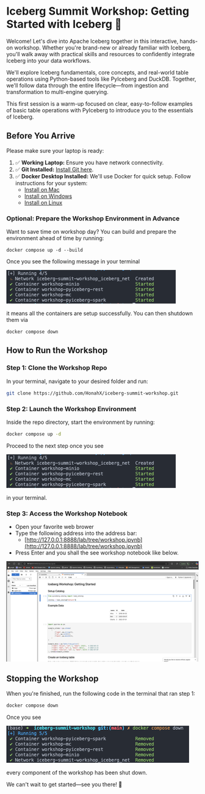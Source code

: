 # Iceberg Summit Workshop: Getting Started with Iceberg 🚀

Welcome! Let's dive into Apache Iceberg together in this interactive, hands-on workshop. Whether you're brand-new or already familiar with Iceberg, you'll walk away with practical skills and resources to confidently integrate Iceberg into your data workflows.

We'll explore Iceberg fundamentals, core concepts, and real-world table operations using Python-based tools like PyIceberg and DuckDB. Together, we'll follow data through the entire lifecycle—from ingestion and transformation to multi-engine querying.

This first session is a warm-up focused on clear, easy-to-follow examples of basic table operations with PyIceberg to introduce you to the essentials of Iceberg.

## Before You Arrive
Please make sure your laptop is ready:

1. ✅ **Working Laptop:** Ensure you have network connectivity.
2. ✅ **Git Installed:** [Install Git here](https://git-scm.com/downloads).
3. ✅ **Docker Desktop Installed:** We'll use Docker for quick setup. Follow instructions for your system:
   - [Install on Mac](https://docs.docker.com/desktop/setup/install/mac-install/)
   - [Install on Windows](https://docs.docker.com/desktop/setup/install/windows-install/)
   - [Install on Linux](https://docs.docker.com/desktop/setup/install/linux/)

### Optional: Prepare the Workshop Environment in Advance
Want to save time on workshop day? You can build and prepare the environment ahead of time by running:

```
docker compose up -d --build
```
Once you see the following message in your terminal

![](./imgs/docker-compose-start.png)

it means all the containers are setup successfully. You can then shutdown them via
```
docker compose down
```


## How to Run the Workshop

### Step 1: Clone the Workshop Repo
In your terminal, navigate to your desired folder and run:
```bash
git clone https://github.com/HonahX/iceberg-summit-workshop.git
```

### Step 2: Launch the Workshop Environment
Inside the repo directory, start the environment by running:
```bash
docker compose up -d
```
Proceed to the next step once you see

![](./imgs/docker-compose-start.png)

in your terminal.


### Step 3: Access the Workshop Notebook
- Open your favorite web brower
- Type the following address into the address bar:
   - [http://127.0.0.1:8888/lab/tree/workshop.ipynb](http://127.0.0.1:8888/lab/tree/workshop.ipynb)
- Press Enter and you shall the see workshop notebook like below.

![](./imgs/jupyter-notebook.png)

## Stopping the Workshop
When you're finished, run the following code in the terminal that ran step 1:
```bash
docker compose down
```
Once you see

![](./imgs/docker-compose-down.png)

every component of the workshop has been shut down.

We can't wait to get started—see you there! 🎉

